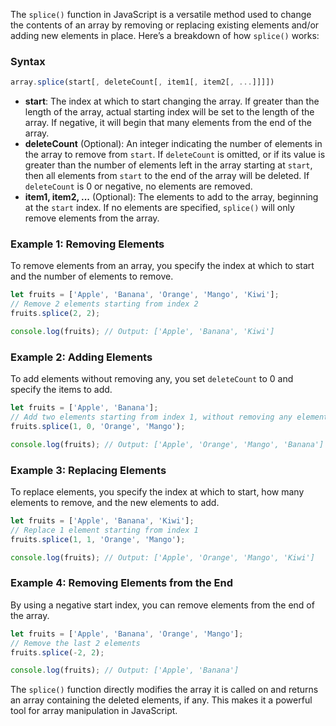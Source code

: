 The `splice()` function in JavaScript is a versatile method used to change the contents of an array by removing or replacing existing elements and/or adding new elements in place. Here’s a breakdown of how `splice()` works:

### Syntax
```javascript
array.splice(start[, deleteCount[, item1[, item2[, ...]]]])
```

- **start**: The index at which to start changing the array. If greater than the length of the array, actual starting index will be set to the length of the array. If negative, it will begin that many elements from the end of the array.
- **deleteCount** (Optional): An integer indicating the number of elements in the array to remove from `start`. If `deleteCount` is omitted, or if its value is greater than the number of elements left in the array starting at `start`, then all elements from `start` to the end of the array will be deleted. If `deleteCount` is 0 or negative, no elements are removed.
- **item1, item2, ...** (Optional): The elements to add to the array, beginning at the `start` index. If no elements are specified, `splice()` will only remove elements from the array.

### Example 1: Removing Elements
To remove elements from an array, you specify the index at which to start and the number of elements to remove.

```javascript
let fruits = ['Apple', 'Banana', 'Orange', 'Mango', 'Kiwi'];
// Remove 2 elements starting from index 2
fruits.splice(2, 2);

console.log(fruits); // Output: ['Apple', 'Banana', 'Kiwi']
```

### Example 2: Adding Elements
To add elements without removing any, you set `deleteCount` to 0 and specify the items to add.

```javascript
let fruits = ['Apple', 'Banana'];
// Add two elements starting from index 1, without removing any elements
fruits.splice(1, 0, 'Orange', 'Mango');

console.log(fruits); // Output: ['Apple', 'Orange', 'Mango', 'Banana']
```

### Example 3: Replacing Elements
To replace elements, you specify the index at which to start, how many elements to remove, and the new elements to add.

```javascript
let fruits = ['Apple', 'Banana', 'Kiwi'];
// Replace 1 element starting from index 1
fruits.splice(1, 1, 'Orange', 'Mango');

console.log(fruits); // Output: ['Apple', 'Orange', 'Mango', 'Kiwi']
```

### Example 4: Removing Elements from the End
By using a negative start index, you can remove elements from the end of the array.

```javascript
let fruits = ['Apple', 'Banana', 'Orange', 'Mango'];
// Remove the last 2 elements
fruits.splice(-2, 2);

console.log(fruits); // Output: ['Apple', 'Banana']
```

The `splice()` function directly modifies the array it is called on and returns an array containing the deleted elements, if any. This makes it a powerful tool for array manipulation in JavaScript.